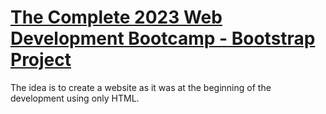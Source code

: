 # [The Complete 2023 Web Development Bootcamp - Bootstrap Project](https://www.udemy.com/course/the-complete-web-development-bootcamp/)

The idea is to create a website as it was at the beginning of the development using only HTML.
